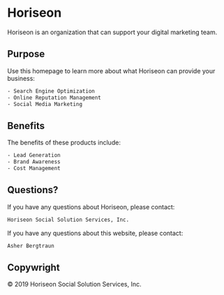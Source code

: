 # Horiseon

Horiseon is an organization that can support your digital marketing team.

## Purpose

Use this homepage to learn more about what Horiseon can provide your business:

```bash
- Search Engine Optimization
- Online Reputation Management
- Social Media Marketing
```

## Benefits

The benefits of these products include:

```bash
- Lead Generation
- Brand Awareness
- Cost Management
```

## Questions?

If you have any questions about Horiseon, please contact:
```python
Horiseon Social Solution Services, Inc.
```
If you have any questions about this website, please contact:
```python
Asher Bergtraun
```
## Copywright
© 2019 Horiseon Social Solution Services, Inc.
